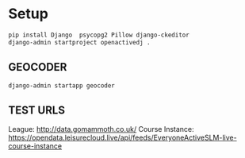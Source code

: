 # Setup

```bash
pip install Django  psycopg2 Pillow django-ckeditor
django-admin startproject openactivedj .

```

## GEOCODER

```bash
django-admin startapp geocoder
```

## TEST URLS

League: http://data.gomammoth.co.uk/
Course Instance: https://opendata.leisurecloud.live/api/feeds/EveryoneActiveSLM-live-course-instance